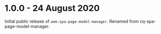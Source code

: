 # 1.0.0 - 24 August 2020

Initial public release of `aem-spa-page-model-manager`. Renamed from cq-spa-page-model-manager.
